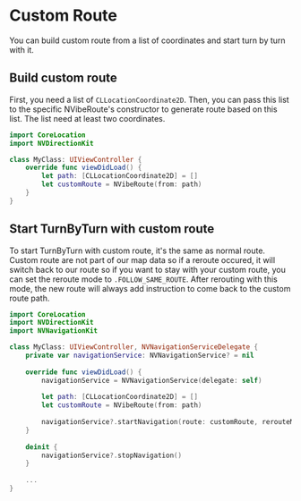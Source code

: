 # Custom Route

You can build custom route from a list of coordinates and start turn by turn with it.

## Build custom route

First, you need a list of `CLLocationCoordinate2D`. Then, you can pass this list to the specific NVibeRoute's constructor to generate route based on this list. The list need at least two coordinates.

```swift
import CoreLocation
import NVDirectionKit

class MyClass: UIViewController {
    override func viewDidLoad() {
        let path: [CLLocationCoordinate2D] = []
        let customRoute = NVibeRoute(from: path)
    }
}
```

## Start TurnByTurn with custom route

To start TurnByTurn with custom route, it's the same as normal route. Custom route are not part of our map data so if a reroute occured, it will switch back to our route so if you want to stay with your custom route, you can set the reroute mode to `.FOLLOW_SAME_ROUTE`. After rerouting with this mode, the new route will always add instruction to come back to the custom route path.

```swift
import CoreLocation
import NVDirectionKit
import NVNavigationKit

class MyClass: UIViewController, NVNavigationServiceDelegate {
    private var navigationService: NVNavigationService? = nil
    
    override func viewDidLoad() {
        navigationService = NVNavigationService(delegate: self)
        
        let path: [CLLocationCoordinate2D] = []
        let customRoute = NVibeRoute(from: path)
        
        navigationService?.startNavigation(route: customRoute, rerouteMode: .FOLLOW_SAME_ROUTE)
    }
    
    deinit {
        navigationService?.stopNavigation()
    }
    
    ...
}
```
